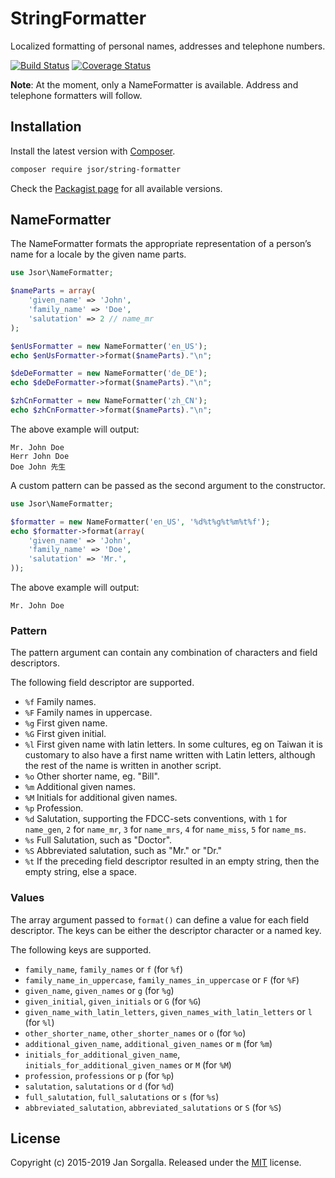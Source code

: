 StringFormatter
===============

Localized formatting of personal names, addresses and telephone numbers.

[![Build Status](https://travis-ci.org/jsor/string-formatter.svg?branch=master)](https://travis-ci.org/jsor/string-formatter)
[![Coverage Status](https://coveralls.io/repos/jsor/string-formatter/badge.svg?branch=master&service=github)](https://coveralls.io/github/jsor/string-formatter?branch=master)

**Note**: At the moment, only a NameFormatter is available. Address and
telephone formatters will follow.

Installation
------------

Install the latest version with [Composer](https://getcomposer.org).

```bash
composer require jsor/string-formatter
```

Check the [Packagist page](https://packagist.org/packages/jsor/string-formatter)
for all available versions.

NameFormatter
-------------

The NameFormatter formats the appropriate representation of a person’s name for
a locale by the given name parts.

```php
use Jsor\NameFormatter;

$nameParts = array(
    'given_name' => 'John',
    'family_name' => 'Doe',
    'salutation' => 2 // name_mr
);

$enUsFormatter = new NameFormatter('en_US');
echo $enUsFormatter->format($nameParts)."\n";

$deDeFormatter = new NameFormatter('de_DE');
echo $deDeFormatter->format($nameParts)."\n";

$zhCnFormatter = new NameFormatter('zh_CN');
echo $zhCnFormatter->format($nameParts)."\n";
```

The above example will output:

```
Mr. John Doe
Herr John Doe
Doe John 先生
```

A custom pattern can be passed as the second argument to the constructor.

```php
use Jsor\NameFormatter;

$formatter = new NameFormatter('en_US', '%d%t%g%t%m%t%f');
echo $formatter->format(array(
    'given_name' => 'John',
    'family_name' => 'Doe',
    'salutation' => 'Mr.',
));
```

The above example will output:

```
Mr. John Doe
```

### Pattern
 
The pattern argument can contain any combination of characters and field
descriptors.

The following field descriptor are supported.

* `%f`
    Family names.
* `%F`
    Family names in uppercase.
* `%g`
    First given name.
* `%G`
    First given initial.
* `%l`
    First given name with latin letters. In some cultures, eg on Taiwan it is
    customary to also have a first name written with Latin letters, although the
    rest of the name is written in another script.
* `%o`
    Other shorter name, eg. "Bill".
* `%m`
    Additional given names.
* `%M`
    Initials for additional given names.
* `%p`
    Profession.
* `%d`
    Salutation, supporting the FDCC-sets conventions, with `1` for `name_gen`,
    `2` for `name_mr`, `3` for `name_mrs`, `4` for `name_miss`,
    `5` for `name_ms`.
* `%s`
    Full Salutation, such as "Doctor".
* `%S`
    Abbreviated salutation, such as "Mr." or "Dr."
* `%t`
    If the preceding field descriptor resulted in an empty string, then the
    empty string, else a space.

### Values

The array argument passed to `format()` can define a value for each field
descriptor. The keys can be either the descriptor character or a named key.

The following keys are supported.

* `family_name`, `family_names` or `f` (for `%f`)
* `family_name_in_uppercase`, `family_names_in_uppercase` or `F` (for `%F`)
* `given_name`, `given_names` or `g` (for `%g`)
* `given_initial`, `given_initials` or `G` (for `%G`)
* `given_name_with_latin_letters`, `given_names_with_latin_letters` or `l` (for `%l`)
* `other_shorter_name`, `other_shorter_names` or `o` (for `%o`)
* `additional_given_name`, `additional_given_names` or `m` (for `%m`)
* `initials_for_additional_given_name`, `initials_for_additional_given_names` or `M` (for `%M`)
* `profession`, `professions` or `p` (for `%p`)
* `salutation`, `salutations` or `d` (for `%d`)
* `full_salutation`, `full_salutations` or `s` (for `%s`)
* `abbreviated_salutation`, `abbreviated_salutations` or `S` (for `%S`)

License
-------

Copyright (c) 2015-2019 Jan Sorgalla.
Released under the [MIT](LICENSE) license.
